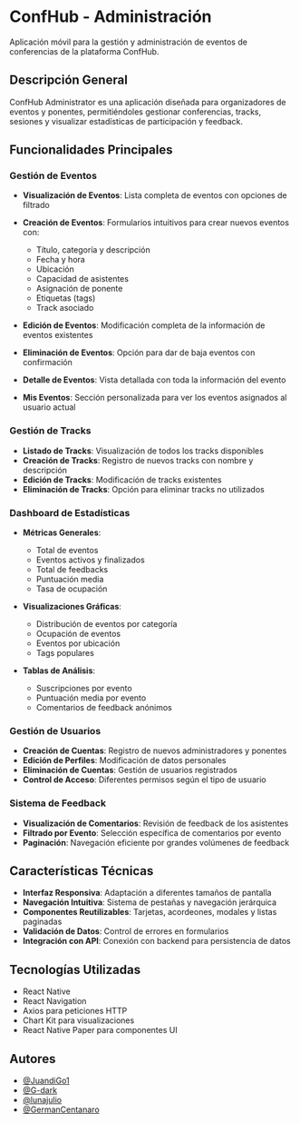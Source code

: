 # ConfHub - Administración

Aplicación móvil para la gestión y administración de eventos de conferencias de la plataforma ConfHub.

## Descripción General

ConfHub Administrator es una aplicación diseñada para organizadores de eventos y ponentes, permitiéndoles gestionar conferencias, tracks, sesiones y visualizar estadísticas de participación y feedback.

## Funcionalidades Principales

### Gestión de Eventos

- **Visualización de Eventos**: Lista completa de eventos con opciones de filtrado
- **Creación de Eventos**: Formularios intuitivos para crear nuevos eventos con:
  - Título, categoría y descripción
  - Fecha y hora
  - Ubicación
  - Capacidad de asistentes
  - Asignación de ponente
  - Etiquetas (tags)
  - Track asociado
  
- **Edición de Eventos**: Modificación completa de la información de eventos existentes
- **Eliminación de Eventos**: Opción para dar de baja eventos con confirmación
- **Detalle de Eventos**: Vista detallada con toda la información del evento
- **Mis Eventos**: Sección personalizada para ver los eventos asignados al usuario actual

### Gestión de Tracks

- **Listado de Tracks**: Visualización de todos los tracks disponibles
- **Creación de Tracks**: Registro de nuevos tracks con nombre y descripción
- **Edición de Tracks**: Modificación de tracks existentes
- **Eliminación de Tracks**: Opción para eliminar tracks no utilizados

### Dashboard de Estadísticas

- **Métricas Generales**:
  - Total de eventos
  - Eventos activos y finalizados
  - Total de feedbacks
  - Puntuación media
  - Tasa de ocupación

- **Visualizaciones Gráficas**:
  - Distribución de eventos por categoría
  - Ocupación de eventos
  - Eventos por ubicación
  - Tags populares

- **Tablas de Análisis**:
  - Suscripciones por evento
  - Puntuación media por evento
  - Comentarios de feedback anónimos

### Gestión de Usuarios

- **Creación de Cuentas**: Registro de nuevos administradores y ponentes
- **Edición de Perfiles**: Modificación de datos personales
- **Eliminación de Cuentas**: Gestión de usuarios registrados
- **Control de Acceso**: Diferentes permisos según el tipo de usuario

### Sistema de Feedback

- **Visualización de Comentarios**: Revisión de feedback de los asistentes
- **Filtrado por Evento**: Selección específica de comentarios por evento
- **Paginación**: Navegación eficiente por grandes volúmenes de feedback

## Características Técnicas

- **Interfaz Responsiva**: Adaptación a diferentes tamaños de pantalla
- **Navegación Intuitiva**: Sistema de pestañas y navegación jerárquica
- **Componentes Reutilizables**: Tarjetas, acordeones, modales y listas paginadas
- **Validación de Datos**: Control de errores en formularios
- **Integración con API**: Conexión con backend para persistencia de datos

## Tecnologías Utilizadas

- React Native
- React Navigation
- Axios para peticiones HTTP
- Chart Kit para visualizaciones
- React Native Paper para componentes UI

## Autores

- [@JuandiGo1](https://github.com/JuandiGo1)
- [@G-dark](https://github.com/G-dark)
- [@lunajulio](https://github.com/lunajulio)
- [@GermanCentanaro](https://github.com/GermanCentanaro)


